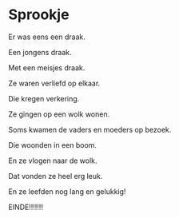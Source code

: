 # Sprookje

Er was eens een draak.

Een jongens draak.

Met een meisjes draak.

Ze waren verliefd op elkaar.

Die kregen verkering.

Ze gingen op een wolk wonen.

Soms kwamen de vaders en moeders op bezoek.

Die woonden in een boom.

En ze vlogen naar de wolk.

Dat vonden ze heel erg leuk.

En ze leefden nog lang en gelukkig!

EINDE!!!!!!!